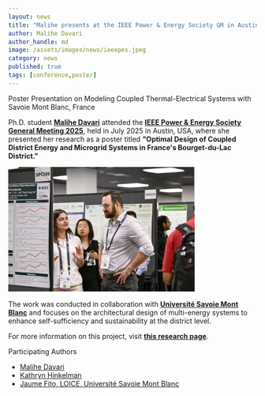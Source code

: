 ```yaml
---
layout: news
title: "Malihe presents at the IEEE Power & Energy Society GM in Austin, TX"
author: Malihe Davari
author_handle: md
image: /assets/images/news/ieeepes.jpeg
category: news
published: true
tags: [conference,poster]
---
```


<div class="bigspacer"></div>
<div class="head">Poster Presentation on Modeling Coupled Thermal-Electrical Systems with Savoie Mont Blanc, France </div>
<div class="spacer"></div>

Ph.D. student [**Malihe Davari**](https://www.theseelab.org/team/malihe-davari) attended the [**IEEE Power & Energy Society General Meeting 2025**](https://pes-gm.org/2025-austin/), held in July 2025 in Austin, USA, where she presented her research as a poster titled **"Optimal Design of Coupled District Energy and Microgrid Systems in France's Bourget-du-Lac District."**

<div class="bigspacer"></div>

<img src="/assets/images/news/360-IEEE-PES-General-Meeting-2025-Austin.jpg" alt="Malihe presents her poster at the 2025 IEEE PES GM." style="width:75%;"/>

<div class="bigspacer"></div>

The work was conducted in collaboration with [**Université Savoie Mont Blanc**](https://www.univ-smb.fr/en/) and focuses on the architectural design of multi-energy systems to enhance self-sufficiency and sustainability at the district level.

For more information on this project, visit [**this research page**](https://www.theseelab.org/projects/savoie).

<div class="bigspacer"></div>
<div class="head">Participating Authors</div>
<div class="spacer"></div>

- [Malihe Davari](https://www.theseelab.org/team/malihe-davari)
- [Kathryn Hinkelman](https://www.theseelab.org/team/kathryn-hinkelman)
- [Jaume Fito, LOICE, Université Savoie Mont Blanc](https://www.univ-smb.fr/locie/en/jaume-fito-membre-du-locie/)

